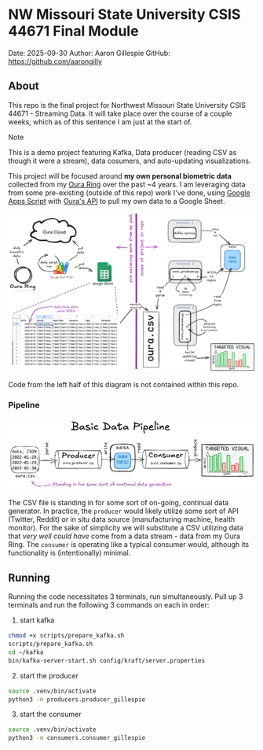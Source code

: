 # NW Missouri State University CSIS 44671 Final Module

Date: 2025-09-30
Author: Aaron Gillespie
GitHub: https://github.com/aarongilly

## About 

This repo is the final project for Northwest Missouri State University CSIS 44671 - Streaming Data. It will take place over the course of a couple weeks, which as of this sentence I am just at the start of.

> [!NOTE]  
> This is a demo project featuring Kafka, Data producer (reading CSV as though it were a stream), data cosumers, and auto-updating visualizations.

This project will be focused around **my own personal biometric data** collected from my [Oura Ring](https://ouraring.com/) over the past ~4 years. I am leveraging data from some pre-existing (outside of this repo) work I've done, using [Google Apps Script](https://developers.google.com/apps-script) with [Oura's API](https://cloud.ouraring.com/v2/docs) to pull my own data to a Google Sheet.

![Overview Image](assets/44671_Final_Project_Overview.excalidraw.png)

Code from the left half of this diagram is not contained within this repo.

### Pipeline

![pipeline](assets/pipeline.png)

The CSV file is standing in for some sort of on-going, continual data generator. In practice, the `producer` would likely utilize some sort of API (Twitter, Reddit) or in situ data source (manufacturing machine, health monitor). For the sake of simplicity we will substitute a CSV utilizing data that *very well could have* come from a data stream - data from my Oura Ring. The `consumer` is operating like a typical consumer would, although its functionality is (intentionally) minimal.

## Running

Running the code necessitates 3 terminals, run simultaneously. Pull up 3 terminals and run the following 3 commands on each in order:

1. start kafka

```bash
chmod +x scripts/prepare_kafka.sh
scripts/prepare_kafka.sh
cd ~/kafka
bin/kafka-server-start.sh config/kraft/server.properties
```

2. start the producer

```zsh
source .venv/bin/activate
python3 -m producers.producer_gillespie
```

3. start the consumer

```zsh
source .venv/bin/activate
python3 -m consumers.consumer_gillespie
```


